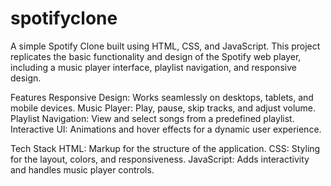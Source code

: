 # spotifyclone
A simple Spotify Clone built using HTML, CSS, and JavaScript. This project replicates the basic functionality and design of the Spotify web player, including a music player interface, playlist navigation, and responsive design.

Features
Responsive Design: Works seamlessly on desktops, tablets, and mobile devices.
Music Player: Play, pause, skip tracks, and adjust volume. 
Playlist Navigation: View and select songs from a predefined playlist.
Interactive UI: Animations and hover effects for a dynamic user experience.

Tech Stack
HTML: Markup for the structure of the application.
CSS: Styling for the layout, colors, and responsiveness.
JavaScript: Adds interactivity and handles music player controls.

